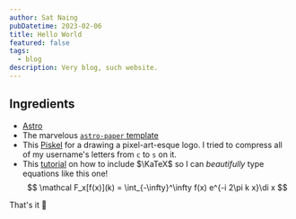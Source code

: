 ```yaml
---
author: Sat Naing
pubDatetime: 2023-02-06
title: Hello World
featured: false
tags:
  - blog
description: Very blog, such website.
---
```


## Ingredients

- [Astro](https://docs.astro.build/en/getting-started/)
- The marvelous [`astro-paper` template](https://github.com/satnaing/astro-paper)
- This [Piskel](https://www.piskelapp.com) for a drawing a pixel-art-esque logo. I tried to compress all of my username's letters from `c` to `s` on it.
- This [tutorial](https://ileumas.com/writing/2022/03/astro-math-katex/) on how to include $\KaTeX$ so I can _beautifully_ type equations like this one!
  $$
  \mathcal F_x[f(x)](k) = \int_{-\infty}^\infty f(x) e^{-i 2\pi k x}\di x
  $$

That's it 🚀
